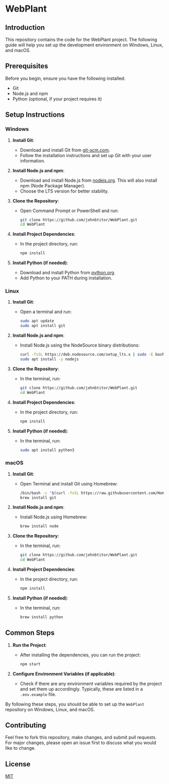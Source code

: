 # WebPlant

## Introduction

This repository contains the code for the WebPlant project. The following guide will help you set up the development environment on Windows, Linux, and macOS.

## Prerequisites

Before you begin, ensure you have the following installed:
- Git
- Node.js and npm
- Python (optional, if your project requires it)

## Setup Instructions

### Windows

1. **Install Git**:
   - Download and install Git from [git-scm.com](https://git-scm.com/download/win).
   - Follow the installation instructions and set up Git with your user information.

2. **Install Node.js and npm**:
   - Download and install Node.js from [nodejs.org](https://nodejs.org/). This will also install npm (Node Package Manager).
   - Choose the LTS version for better stability.

3. **Clone the Repository**:
   - Open Command Prompt or PowerShell and run:
     ```bash
     git clone https://github.com/johnbtitor/WebPlant.git
     cd WebPlant
     ```

4. **Install Project Dependencies**:
   - In the project directory, run:
     ```bash
     npm install
     ```

5. **Install Python (if needed)**:
   - Download and install Python from [python.org](https://www.python.org/downloads/).
   - Add Python to your PATH during installation.

### Linux

1. **Install Git**:
   - Open a terminal and run:
     ```bash
     sudo apt update
     sudo apt install git
     ```

2. **Install Node.js and npm**:
   - Install Node.js using the NodeSource binary distributions:
     ```bash
     curl -fsSL https://deb.nodesource.com/setup_lts.x | sudo -E bash -
     sudo apt install -y nodejs
     ```

3. **Clone the Repository**:
   - In the terminal, run:
     ```bash
     git clone https://github.com/johnbtitor/WebPlant.git
     cd WebPlant
     ```

4. **Install Project Dependencies**:
   - In the project directory, run:
     ```bash
     npm install
     ```

5. **Install Python (if needed)**:
   - In the terminal, run:
     ```bash
     sudo apt install python3
     ```

### macOS

1. **Install Git**:
   - Open Terminal and install Git using Homebrew:
     ```bash
     /bin/bash -c "$(curl -fsSL https://raw.githubusercontent.com/Homebrew/install/HEAD/install.sh)"
     brew install git
     ```

2. **Install Node.js and npm**:
   - Install Node.js using Homebrew:
     ```bash
     brew install node
     ```

3. **Clone the Repository**:
   - In the terminal, run:
     ```bash
     git clone https://github.com/johnbtitor/WebPlant.git
     cd WebPlant
     ```

4. **Install Project Dependencies**:
   - In the project directory, run:
     ```bash
     npm install
     ```

5. **Install Python (if needed)**:
   - In the terminal, run:
     ```bash
     brew install python
     ```

## Common Steps

1. **Run the Project**:
   - After installing the dependencies, you can run the project:
     ```bash
     npm start
     ```

2. **Configure Environment Variables (if applicable)**:
   - Check if there are any environment variables required by the project and set them up accordingly. Typically, these are listed in a `.env.example` file.

By following these steps, you should be able to set up the `WebPlant` repository on Windows, Linux, and macOS.

## Contributing

Feel free to fork this repository, make changes, and submit pull requests. For major changes, please open an issue first to discuss what you would like to change.

## License

[MIT](LICENSE)

